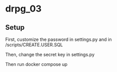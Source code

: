 # drpg\_03
## Setup

First, customize the password in settings.py and in /scripts/CREATE.USER.SQL

Then, change the secret key in settings.py

Then run docker compose up
